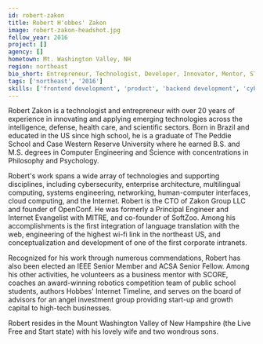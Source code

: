 ```yaml
---
id: robert-zakon
title: Robert H'obbes' Zakon
image: robert-zakon-headshot.jpg
fellow_year: 2016
project: []
agency: []
hometown: Mt. Washington Valley, NH
region: northeast
bio_short: Entrepreneur, Technologist, Developer, Innovator, Mentor, STEM Coach. Founder @OpenConf, Zakon Group. CompEng&Sci @CWRU.
tags: ['northeast', '2016']
skills: ['frontend development', 'product', 'backend development', 'cybersecurity', 'user experience', 'digital']
---
```


Robert Zakon is a technologist and entrepreneur with over 20 years of experience in innovating and applying emerging technologies across the intelligence, defense, health care, and scientific sectors. Born in Brazil and educated in the US since high school, he is a graduate of The Peddie School and Case Western Reserve University where he earned B.S. and M.S. degrees in Computer Engineering and Science with concentrations in Philosophy and Psychology.

Robert's work spans a wide array of technologies and supporting disciplines, including cybersecurity, enterprise architecture, multilingual computing, systems engineering, networking, human-computer interfaces, cloud computing, and the Internet.  Robert is the CTO of Zakon Group LLC and founder of OpenConf. He was formerly a Principal Engineer and Internet Evangelist with MITRE, and co-founder of SoftZoo.  Among his accomplishments is the first integration of language translation with the web, engineering of the highest wi-fi link in the northeast US, and conceptualization and development of one of the first corporate intranets.

Recognized for his work through numerous commendations, Robert has also been elected an IEEE Senior Member and ACSA Senior Fellow. Among his other activities, he volunteers as a business mentor with SCORE, coaches an award-winning robotics competition team of public school students, authors Hobbes' Internet Timeline, and serves on the board of advisors for an angel investment group providing start-up and growth capital to high-tech businesses.

Robert resides in the Mount Washington Valley of New Hampshire (the Live Free and Start state) with his lovely wife and two wondrous sons. 

